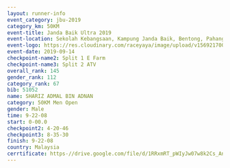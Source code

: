```yaml
---
layout: runner-info 
event_category: jbu-2019 
category_km: 50KM 
event-title: Janda Baik Ultra 2019
event-location: Sekolah Kebangsaan, Kampung Janda Baik, Bentong, Pahang, Malaysia 
event-logo: https://res.cloudinary.com/raceyaya/image/upload/v1569217009/logo/janda-baik_vch1pc.jpg 
event-date: 2019-09-14 
checkpoint-name2: Split 1 E Farm 
checkpoint-name3: Split 2 ATV 
overall_rank: 145
gender_rank: 112
category_rank: 67
bib: 51052
name: SHARIZ ADMAL BIN ADNAN
category: 50KM Men Open
gender: Male
time: 9-22-08
start: 0-00.0
checkpoint2: 4-20-46
checkpoint3: 8-35-30
finish: 9-22-08
country: Malaysia
cerrtificate: https-//drive.google.com/file/d/1RRxmRT_pWIyJw07w8k2Cs_AnSKJpSpvC/view?usp=sharing
---
```


